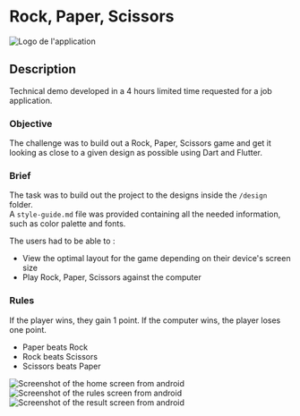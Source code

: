 # Rock, Paper, Scissors

![Logo de l'application](/assets/favicon.png)

## Description

Technical demo developed in a 4 hours limited time requested for a job application.

### Objective

The challenge was to build out a Rock, Paper, Scissors game and get it looking as close to a given design as possible using Dart and Flutter.

### Brief

The task was to build out the project to the designs inside the `/design` folder.  
A `style-guide.md` file was provided containing all the needed information, such as color palette and fonts.

The users had to be able to :
-   View the optimal layout for the game depending on their device's screen size
-   Play Rock, Paper, Scissors against the computer

### Rules

If the player wins, they gain 1 point. If the computer wins, the player loses one point.

-   Paper beats Rock
-   Rock beats Scissors
-   Scissors beats Paper

![Screenshot of the home screen from android](/screens/home.png)
![Screenshot of the rules screen from android](/screens/rules.png)
![Screenshot of the result screen from android](/screens/win.png)